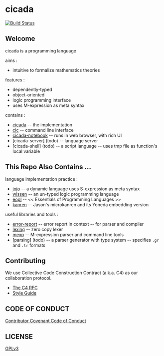 # cicada

[![Build Status](https://travis-ci.com/xieyuheng/cicada.svg?branch=master)](https://travis-ci.com/xieyuheng/cicada)

## Welcome

cicada is a programming language

aims :
- intuitive to formalize mathematics theories

features :
- dependently-typed
- object-oriented
- logic programming interface
- uses M-expression as meta syntax

contains :
- [cicada](cicada/README.md) -- the implementation
- [cic](cic/README.md) -- command line interface
- [cicada-notebook](cicada-notebook/README.md) -- runs in web browser, with rich UI
- [cicada-server] (todo) -- language server
- [cicada-shell] (todo) -- a script language -- uses tmp file as function's local variable

## This Repo Also Contains ...

language implementation practice :
- [jojo](jojo/README.md) -- a dynamic language uses S-expression as meta syntax
- [wissen](wissen/README.md) -- an un-typed logic programming language
- [eopl](eopl/README.md) -- << Essentials of Programming Languages >>
- [kanren](kanren/README.md) -- Jason's microkanren and its Yoneda embedding version

useful libraries and tools :
- [error-report](error-report/README.md) -- error report in context -- for parser and compiler
- [lexing](lexing/README.md) -- zero copy lexer
- [mexp](mexp/README.md) -- M-expression parser and command line tools
- [parsing] (todo) -- a parser generator with type system -- specifies `.gr` and `.tr` formats

## Contributing

We use Collective Code Construction Contract (a.k.a. C4) as our collaboration protocol.

- [The C4 RFC](https://rfc.zeromq.org/spec:42/C4)
- [Style Guide](STYLE-GUIDE.md)

## CODE OF CONDUCT

[Contributor Covenant Code of Conduct](CODE-OF-CONDUCT.md)

## LICENSE

[GPLv3](LICENSE)
